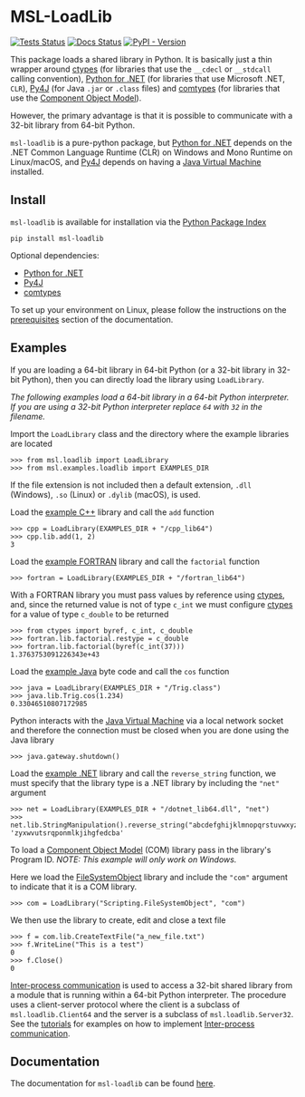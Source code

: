 # MSL-LoadLib

[![Tests Status](https://github.com/MSLNZ/msl-loadlib/actions/workflows/tests.yml/badge.svg)](https://github.com/MSLNZ/msl-loadlib/actions/workflows/tests.yml)
[![Docs Status](https://github.com/MSLNZ/msl-loadlib/actions/workflows/docs.yml/badge.svg)](https://github.com/MSLNZ/msl-loadlib/actions/workflows/docs.yml)
[![PyPI - Version](https://img.shields.io/pypi/v/msl-loadlib?logo=pypi&logoColor=gold&label=PyPI&color=blue)](https://pypi.org/project/msl-loadlib/)

This package loads a shared library in Python. It is basically just a thin wrapper around [ctypes] (for libraries that use the `__cdecl` or `__stdcall` calling convention), [Python for .NET] (for libraries that use Microsoft .NET, `CLR`), [Py4J] (for Java `.jar` or `.class` files) and [comtypes] (for libraries that use the [Component Object Model]).

However, the primary advantage is that it is possible to communicate with a 32-bit library from 64-bit Python.

`msl-loadlib` is a pure-python package, but [Python for .NET] depends on the .NET Common Language Runtime (CLR) on Windows and Mono Runtime on Linux/macOS, and [Py4J] depends on having a [Java Virtual Machine] installed.

## Install
`msl-loadlib` is available for installation via the [Python Package Index](https://pypi.org/project/msl-loadlib/)

```console
pip install msl-loadlib
```

Optional dependencies:

* [Python for .NET]
* [Py4J]
* [comtypes]

To set up your environment on Linux, please follow the instructions on the [prerequisites](https://msl-loadlib.readthedocs.io/en/stable/install.html#linux) section of the documentation.

## Examples
If you are loading a 64-bit library in 64-bit Python (or a 32-bit library in 32-bit Python), then you can directly load the library using `LoadLibrary`.

*The following examples load a 64-bit library in a 64-bit Python interpreter. If you are using a 32-bit Python interpreter replace `64` with `32` in the filename.*

Import the `LoadLibrary` class and the directory where the example libraries are located

<!-- invisible-code-block: pycon
>>> SKIP_README_ALL()

-->

```pycon
>>> from msl.loadlib import LoadLibrary
>>> from msl.examples.loadlib import EXAMPLES_DIR

```

If the file extension is not included then a default extension, `.dll` (Windows), `.so` (Linux) or `.dylib` (macOS), is used.

Load the [example C++](https://github.com/MSLNZ/msl-loadlib/blob/main/src/msl/examples/loadlib/cpp_lib.cpp) library and call the `add` function

```pycon
>>> cpp = LoadLibrary(EXAMPLES_DIR + "/cpp_lib64")
>>> cpp.lib.add(1, 2)
3

```

Load the [example FORTRAN](https://github.com/MSLNZ/msl-loadlib/blob/main/src/msl/examples/loadlib/fortran_lib.f90) library and call the `factorial` function

```pycon
>>> fortran = LoadLibrary(EXAMPLES_DIR + "/fortran_lib64")

```

With a FORTRAN library you must pass values by reference using [ctypes], and, since the returned value is not of type `c_int` we must configure [ctypes] for a value of type `c_double` to be returned

```pycon
>>> from ctypes import byref, c_int, c_double
>>> fortran.lib.factorial.restype = c_double
>>> fortran.lib.factorial(byref(c_int(37)))
1.3763753091226343e+43

```

Load the [example Java](https://github.com/MSLNZ/msl-loadlib/blob/main/src/msl/examples/loadlib/Trig.java) byte code and call the `cos` function

```pycon
>>> java = LoadLibrary(EXAMPLES_DIR + "/Trig.class")
>>> java.lib.Trig.cos(1.234)
0.33046510807172985

```

Python interacts with the [Java Virtual Machine] via a local network socket and therefore the connection must be closed when you are done using the Java library

```pycon
>>> java.gateway.shutdown()

```

Load the [example .NET](https://github.com/MSLNZ/msl-loadlib/blob/main/src/msl/examples/loadlib/dotnet_lib.cs) library and call the `reverse_string` function, we must specify that the library type is a .NET library by including the `"net"` argument

<!-- invisible-code-block: pycon
>>> SKIP_README_DOTNET()

-->

```pycon
>>> net = LoadLibrary(EXAMPLES_DIR + "/dotnet_lib64.dll", "net")
>>> net.lib.StringManipulation().reverse_string("abcdefghijklmnopqrstuvwxyz")
'zyxwvutsrqponmlkjihgfedcba'

```

<!-- invisible-code-block: pycon
# https://github.com/pythonnet/pythonnet/issues/1683
>>> net.cleanup()

-->

To load a [Component Object Model] (COM) library pass in the library's Program ID. *NOTE: This example will only work on Windows.*

Here we load the [FileSystemObject](https://learn.microsoft.com/en-us/office/vba/language/reference/user-interface-help/filesystemobject-object) library and include the `"com"` argument to indicate that it is a COM library.

<!-- invisible-code-block: pycon
>>> SKIP_README_COM()

-->

```pycon
>>> com = LoadLibrary("Scripting.FileSystemObject", "com")

```

We then use the library to create, edit and close a text file

```pycon
>>> f = com.lib.CreateTextFile("a_new_file.txt")
>>> f.WriteLine("This is a test")
0
>>> f.Close()
0

```

<!-- invisible-code-block: pycon
>>> import os
>>> os.remove("a_new_file.txt")

-->

[Inter-process communication] is used to access a 32-bit shared library from a module that is running within a 64-bit Python interpreter. The procedure uses a client-server protocol where the client is a subclass of ``msl.loadlib.Client64`` and the server is a subclass of ``msl.loadlib.Server32``. See the [tutorials](https://msl-loadlib.readthedocs.io/en/stable/interprocess_communication.html) for examples on how to implement [Inter-process communication].

## Documentation
The documentation for `msl-loadlib` can be found [here](https://msl-loadlib.readthedocs.io/en/stable/index.html).

[ctypes]: https://docs.python.org/3/library/ctypes.html
[Python for .NET]: https://pythonnet.github.io/
[Py4J]: https://www.py4j.org/
[Inter-process communication]: https://en.wikipedia.org/wiki/Inter-process_communication
[Java Virtual Machine]: https://en.wikipedia.org/wiki/Java_virtual_machine
[comtypes]: https://comtypes.readthedocs.io/en/stable/index.html
[Component Object Model]: https://en.wikipedia.org/wiki/Component_Object_Model
